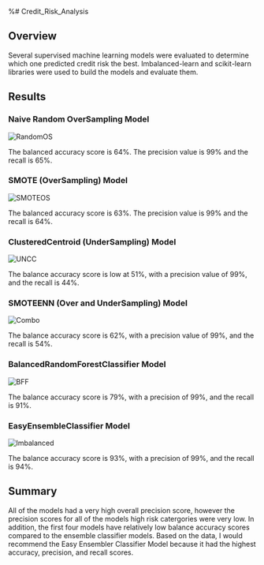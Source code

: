 %# Credit_Risk_Analysis

## Overview 

Several supervised machine learning models were evaluated to determine which one predicted credit risk the best. Imbalanced-learn and scikit-learn libraries were used to build the models and evaluate them. 

## Results

### Naive Random OverSampling Model

![RandomOS](https://user-images.githubusercontent.com/101427781/194423284-91f5c1c7-e345-4168-9556-6a0b1691d9c5.png)

The balanced accuracy score is 64%. The precision value is 99% and the recall is 65%.

### SMOTE (OverSampling) Model

![SMOTEOS](https://user-images.githubusercontent.com/101427781/194423592-bfa55108-898d-470b-9276-6e2b86d03b83.png)

The balanced accuracy score is 63%. The precision value is 99% and the recall is 64%.

### ClusteredCentroid (UnderSampling) Model

![UNCC](https://user-images.githubusercontent.com/101427781/194423833-13dc76c0-1282-47ac-ae37-f23daeed1323.png)

The balance accuracy score is low at 51%, with a precision value of 99%, and the recall is 44%.

### SMOTEENN (Over and UnderSampling) Model

![Combo](https://user-images.githubusercontent.com/101427781/194424167-32711822-d8df-40a0-9140-9d4566511014.png)

The balance accuracy score is 62%, with a precision value of 99%, and the recall is 54%. 

### BalancedRandomForestClassifier Model

![BFF](https://user-images.githubusercontent.com/101427781/194424387-b6622d4f-e6ea-4719-84ca-27778375c83b.png)

The balance accuracy score is 79%, with a precision of 99%, and the recall is 91%.

### EasyEnsembleClassifier Model

![Imbalanced](https://user-images.githubusercontent.com/101427781/194427685-fca380d9-c495-42e2-819c-64d1447703e0.png)

The balance accuracy score is 93%, with a precision of 99%, and the recall is 94%. 

## Summary

All of the models had a very high overall precision score, however the precision scores for all of the models high risk catergories were very low. In addition, the first four models have relatively low balance accuracy scores compared to the ensemble classifier models. Based on the data, I would recommend the Easy Ensembler Classifier Model because it had the highest accuracy, precision, and recall scores.
